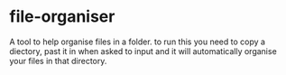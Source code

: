 # file-organiser
A tool to help organise files in a folder.
to run this you need to copy a diectory, past it in when asked to input and it will automatically organise your files in that directory.

